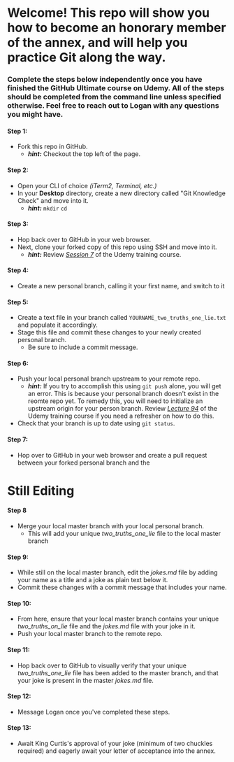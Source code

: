 # Welcome! This repo will show you how to become an honorary member of the annex, and will help you practice Git along the way.
### Complete the steps below independently once you have finished the GitHub Ultimate course on Udemy. All of the steps should be completed from the command line unless specified otherwise. Feel free to reach out to Logan with any questions you might have.

#### Step 1:
  * Fork this repo in GitHub.
    * _***hint:***_ Checkout the top left of the page.

#### Step 2:
  * Open your CLI of choice _(iTerm2, Terminal, etc.)_
  * In your **Desktop** directory, create a new directory called "Git Knowledge Check" and move into it.
      * _**hint:**_ `mkdir` `cd`
      
#### Step 3:
  * Hop back over to GitHub in your web browser.
  * Next, clone your forked copy of this repo using SSH and move into it.
    * _**hint:**_ Review _[Session 7](https://das42.udemy.com/github-ultimate/learn/lecture/4731854#content)_ of the Udemy training course.

#### Step 4:
  * Create a new personal branch, calling it your first name, and switch to it
  
#### Step 5:
  * Create a text file in your branch called `YOURNAME_two_truths_one_lie.txt` and populate it accordingly.
  * Stage this file and commit these changes to your newly created personal branch.
    * Be sure to include a commit message.

#### Step 6:
  * Push your local personal branch upstream to your remote repo.
    * _**hint:**_ If you try to accomplish this using `git push` alone, you will get an error. This is because your personal branch doesn't exist in the reomte repo yet. To remedy this, you will need to initialize an upstream origin for your person branch. Review _[Lecture 94](https://das42.udemy.com/github-ultimate/learn/lecture/4732118#overview)_ of the Udemy training course if you need a refresher on how to do this.
  * Check that your branch is up to date using `git status`.

#### Step 7:
  * Hop over to GitHub in your web browser and create a pull request between your forked personal branch and the 

# Still Editing


#### Step 8
  * Merge your local master branch with your local personal branch.
    * This will add your unique _two_truths_one_lie_ file to the local master branch

#### Step 9:
  * While still on the local master branch, edit the _jokes.md_ file by adding your name as a title and a joke as plain text below it.
  * Commit these changes with a commit message that includes your name.
  
#### Step 10:
  * From here, ensure that your local master branch contains your unique _two_truths_on_lie_ file and the _jokes.md_ file with your joke in it.
  * Push your local master branch to the remote repo.

#### Step 11:
  * Hop back over to GitHub to visually verify that your unique _two_truths_one_lie_ file has been added to the master branch, and that your joke is present in the master _jokes.md_ file. 

#### Step 12:
  * Message Logan once you've completed these steps.

#### Step 13:
  * Await King Curtis's approval of your joke (minimum of two chuckles required) and eagerly await your letter of acceptance into the annex. 
